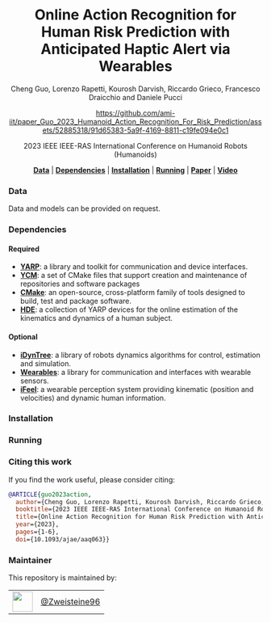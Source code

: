 <h1 align="center">
  Online Action Recognition for Human Risk Prediction with Anticipated Haptic Alert via Wearables
</h1>


<div align="center">

Cheng Guo, Lorenzo Rapetti, Kourosh Darvish, Riccardo Grieco, Francesco Draicchio and Daniele Pucci

</div>


<div align="center">

  
https://github.com/ami-iit/paper_Guo_2023_Humanoid_Action_Recognition_For_Risk_Prediction/assets/52885318/91d65383-5a9f-4169-8811-c19fe094e0c1

</div>

<div align="center">
  
2023 IEEE IEEE-RAS International Conference on Humanoid Robots (Humanoids)

</div>


<div align="center">
  <a href="#data"><b>Data</b></a> |
  <a href="#dependencies"><b>Dependencies</b></a> |
  <a href="#installation"><b>Installation</b></a> |
  <a href="#running"><b>Running</b></a> |
  <a href="http://dx.doi.org/10.1093/ajae/aaq063"><b>Paper</b></a> |
  <a href="https://www.youtube.com/watch?v=dQw4w9WgXcQ"><b>Video</b></a>
</div>

### Data
Data and models can be provided on request.

### Dependencies
#### Required
- [**YARP**](https://github.com/robotology/yarp): a library and toolkit for communication and device interfaces.
- [**YCM**](https://github.com/robotology/ycm): a set of CMake files that support creation and maintenance of repositories and software packages
- [**CMake**](https://cmake.org/download/): an open-source, cross-platform family of tools designed to build, test and package software.
- [**HDE**](https://github.com/robotology/human-dynamics-estimation/blob/master/README.md): a collection of YARP devices for the online estimation of the kinematics and dynamics of a human subject.
#### Optional
- [**iDynTree**](https://github.com/robotology/idyntree): a library of robots dynamics algorithms for control, estimation and simulation.
- [**Wearables**](https://github.com/robotology/wearables): a library for communication and interfaces with wearable sensors.
- [**iFeel**](https://github.com/ami-iit/component_ifeel): a wearable perception system providing kinematic (position and velocities) and dynamic human information.

### Installation





### Running


### Citing this work

If you find the work useful, please consider citing:

```BibTeX
@ARTICLE{guo2023action,
  author={Cheng Guo, Lorenzo Rapetti, Kourosh Darvish, Riccardo Grieco, Francesco Draicchio and Daniele Pucci},
  booktitle={2023 IEEE IEEE-RAS International Conference on Humanoid Robots (Humanoids)},
  title={Online Action Recognition for Human Risk Prediction with Anticipated Haptic Alert via Wearables},
  year={2023},
  pages={1-6},
  doi={10.1093/ajae/aaq063}}
```

### Maintainer

This repository is maintained by:

|                                                              |                                                      |
| :----------------------------------------------------------: | :--------------------------------------------------: |
| [<img src="https://github.com/Zweisteine96.png" width="40">](https://github.com/Zweisteine96) | [@Zweisteine96](https://github.com/Zweisteine96) |
